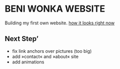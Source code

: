 # BENI WONKA WEBSITE

Building my first own website. 
[how it looks right now](https://beniwonka.github.io/beniwonka-website/)


## Next Step’ 

* fix link anchors over pictures (too big)
* add »contact« and »about« site
* add animations
